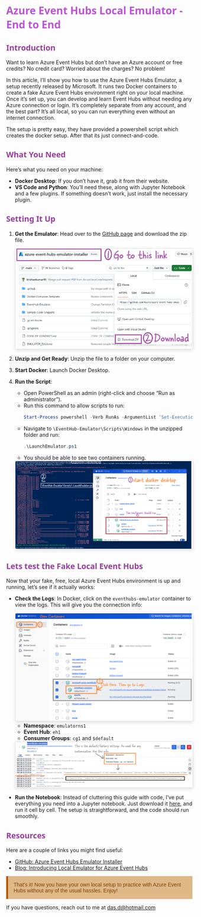 
# <span style="color: MediumOrchid; font-family: Segoe UI, sans-serif;">Azure Event Hubs Local Emulator - End to End</span>

## <span style="color: #963F9C; font-family: Segoe UI, sans-serif;">Introduction</span>

Want to learn Azure Event Hubs but don’t have an Azure account or free credits? No credit card? Worried about the charges? No problem!

In this article, I’ll show you how to use the Azure Event Hubs Emulator, a setup recently released by Microsoft. It runs two Docker containers to create a fake Azure Event Hubs environment right on your local machine. Once it’s set up, you can develop and learn Event Hubs without needing any Azure connection or login. It’s completely separate from any account, and the best part? It’s all local, so you can run everything even without an internet connection.

The setup is pretty easy, they have provided a powershell script which creates the docker setup. After that its just connect-and-code. 

## <span style="color: #963F9C; font-family: Segoe UI, sans-serif;">What You Need</span>

Here’s what you need on your machine:

- **Docker Desktop**: If you don’t have it, grab it from their website.
- **VS Code and Python**: You’ll need these, along with Jupyter Notebook and a few plugins. If something doesn’t work, just install the necessary plugin.

## <span style="color: #963F9C; font-family: Segoe UI, sans-serif;">Setting It Up</span>

1. **Get the Emulator**: Head over to the [GitHub page](https://github.com/Azure/azure-event-hubs-emulator-installer) and download the zip file.

   <img src="images/2024-08-16-14-38-00.png" alt="Download the zip file" style="max-width: 100%; height: auto; border: 1px solid #ddd; border-radius: 4px; box-shadow: 0 4px 8px rgba(0, 0, 0, 0.1);">

2. **Unzip and Get Ready**: Unzip the file to a folder on your computer.

3. **Start Docker**: Launch Docker Desktop.

4. **Run the Script**:
   - Open PowerShell as an admin (right-click and choose “Run as administrator”).
   - Run this command to allow scripts to run:
     ```powershell
     Start-Process powershell -Verb RunAs -ArgumentList 'Set-ExecutionPolicy Bypass –Scope CurrentUser'
     ```
   - Navigate to `\EventHub-Emulator\Scripts\Windows` in the unzipped folder and run:
     ```powershell
     .\LaunchEmulator.ps1
     ```
   - You should be able to see two containers running.

   <img src="images/2024-08-16-14-36-10.png" alt="Docker Containers" style="max-width: 100%; height: auto; border: 1px solid #ddd; border-radius: 4px; box-shadow: 0 4px 8px rgba(0, 0, 0, 0.1);">

## <span style="color: #963F9C; font-family: Segoe UI, sans-serif;">Lets test the Fake Local Event Hubs</span>

Now that your fake, free, local Azure Event Hubs environment is up and running, let’s see if it actually works:

- **Check the Logs**: In Docker, click on the `eventhubs-emulator` container to view the logs. This will give you the connection info:

   <img src="images/2024-08-17-14-34-45.png" alt="Docker Logs" style="max-width: 100%; height: auto; border: 1px solid #ddd; border-radius: 4px; box-shadow: 0 4px 8px rgba(0, 0, 0, 0.1);">

   - **Namespace**: `emulatorns1`
   - **Event Hub**: `eh1`
   - **Consumer Groups**: `cg1` and `$default`

   <img src="images/2024-08-17-14-47-37.png" alt="Connection Information" style="max-width: 100%; height: auto; border: 1px solid #ddd; border-radius: 4px; box-shadow: 0 4px 8px rgba(0, 0, 0, 0.1);">

- **Run the Notebook**: Instead of cluttering this guide with code, I’ve put everything you need into a Jupyter notebook. Just download it [here](FakeLocalEventHub_Test.ipynb), and run it cell by cell. The setup is straightforward, and the code should run smoothly.

## <span style="color: #963F9C; font-family: Segoe UI, sans-serif;">Resources</span>

Here are a couple of links you might find useful:

- [GitHub: Azure Event Hubs Emulator Installer](https://github.com/Azure/azure-event-hubs-emulator-installer?tab=readme-ov-file#tab/automated-script)
- [Blog: Introducing Local Emulator for Azure Event Hubs](https://techcommunity.microsoft.com/t5/messaging-on-azure-blog/introducing-local-emulator-for-azure-event-hubs/ba-p/4146454)

<p style="color: #804000; font-family: 'Trebuchet MS', Helvetica, sans-serif; background-color: BurlyWood; padding: 15px; border-left: 5px solid #b35900;">
That's it! Now you have your own local setup to practice with Azure Event Hubs without any of the usual hassles. Enjoy!
</p>

If you have questions, reach out to me at das.d@hotmail.com